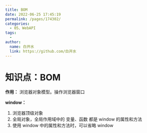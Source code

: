 ```yaml
---
title: BOM
date: 2022-06-25 17:45:19
permalink: /pages/174302/
categories:
  - 05、WebAPI
tags:
  - 
author: 
  name: 白开水
  link: https://github.com/白开水
---
```

# 知识点：BOM

**作用：** 浏览器对象模型。操作浏览器窗口

**window：**
1. 浏览器顶级对象
2. 全局对象，全局作用域中的 变量、函数 都是 window 的属性和方法
3. 使用 window 中的属性和方法时，可以省略 window